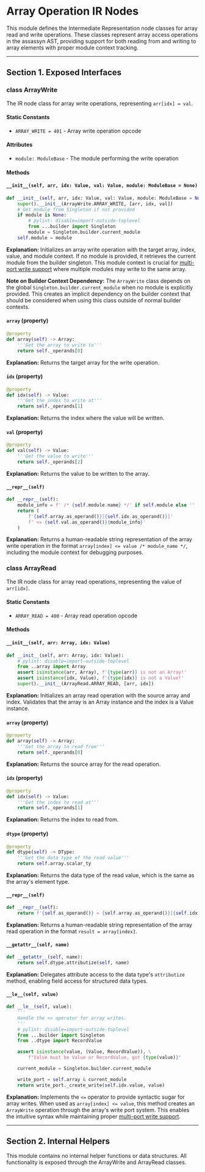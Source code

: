 # Array Operation IR Nodes

This module defines the Intermediate Representation node classes for array read and write operations. These classes represent array access operations in the assassyn AST, providing support for both reading from and writing to array elements with proper module context tracking.

---

## Section 1. Exposed Interfaces

### class ArrayWrite

The IR node class for array write operations, representing `arr[idx] = val`.

#### Static Constants

- `ARRAY_WRITE = 401` - Array write operation opcode

#### Attributes

- `module: ModuleBase` - The module performing the write operation

#### Methods

#### `__init__(self, arr, idx: Value, val: Value, module: ModuleBase = None)`

```python
def __init__(self, arr, idx: Value, val: Value, module: ModuleBase = None):
    super().__init__(ArrayWrite.ARRAY_WRITE, [arr, idx, val])
    # Get module from Singleton if not provided
    if module is None:
        # pylint: disable=import-outside-toplevel
        from ...builder import Singleton
        module = Singleton.builder.current_module
    self.module = module
```

**Explanation:** Initializes an array write operation with the target array, index, value, and module context. If no module is provided, it retrieves the current module from the builder singleton. This module context is crucial for [multi-port write support](../../../docs/design/pipeline.md) where multiple modules may write to the same array.

**Note on Builder Context Dependency:** The `ArrayWrite` class depends on the global `Singleton.builder.current_module` when no module is explicitly provided. This creates an implicit dependency on the builder context that should be considered when using this class outside of normal builder contexts.

#### `array` (property)

```python
@property
def array(self) -> Array:
    '''Get the array to write to'''
    return self._operands[0]
```

**Explanation:** Returns the target array for the write operation.

#### `idx` (property)

```python
@property
def idx(self) -> Value:
    '''Get the index to write at'''
    return self._operands[1]
```

**Explanation:** Returns the index where the value will be written.

#### `val` (property)

```python
@property
def val(self) -> Value:
    '''Get the value to write'''
    return self._operands[2]
```

**Explanation:** Returns the value to be written to the array.

#### `__repr__(self)`

```python
def __repr__(self):
    module_info = f' /* {self.module.name} */' if self.module else ''
    return (
        f'{self.array.as_operand()}[{self.idx.as_operand()}]'
        f' <= {self.val.as_operand()}{module_info}'
    )
```

**Explanation:** Returns a human-readable string representation of the array write operation in the format `array[index] <= value /* module_name */`, including the module context for debugging purposes.

### class ArrayRead

The IR node class for array read operations, representing the value of `arr[idx]`.

#### Static Constants

- `ARRAY_READ = 400` - Array read operation opcode

#### Methods

#### `__init__(self, arr: Array, idx: Value)`

```python
def __init__(self, arr: Array, idx: Value):
    # pylint: disable=import-outside-toplevel
    from ..array import Array
    assert isinstance(arr, Array), f'{type(arr)} is not an Array!'
    assert isinstance(idx, Value), f'{type(idx)} is not a Value!'
    super().__init__(ArrayRead.ARRAY_READ, [arr, idx])
```

**Explanation:** Initializes an array read operation with the source array and index. Validates that the array is an Array instance and the index is a Value instance.

#### `array` (property)

```python
@property
def array(self) -> Array:
    '''Get the array to read from'''
    return self._operands[0]
```

**Explanation:** Returns the source array for the read operation.

#### `idx` (property)

```python
@property
def idx(self) -> Value:
    '''Get the index to read at'''
    return self._operands[1]
```

**Explanation:** Returns the index to read from.

#### `dtype` (property)

```python
@property
def dtype(self) -> DType:
    '''Get the data type of the read value'''
    return self.array.scalar_ty
```

**Explanation:** Returns the data type of the read value, which is the same as the array's element type.

#### `__repr__(self)`

```python
def __repr__(self):
    return f'{self.as_operand()} = {self.array.as_operand()}[{self.idx.as_operand()}]'
```

**Explanation:** Returns a human-readable string representation of the array read operation in the format `result = array[index]`.

#### `__getattr__(self, name)`

```python
def __getattr__(self, name):
    return self.dtype.attributize(self, name)
```

**Explanation:** Delegates attribute access to the data type's `attributize` method, enabling field access for structured data types.

#### `__le__(self, value)`

```python
def __le__(self, value):
    '''
    Handle the <= operator for array writes.
    '''
    # pylint: disable=import-outside-toplevel
    from ...builder import Singleton
    from ..dtype import RecordValue

    assert isinstance(value, (Value, RecordValue)), \
        f"Value must be Value or RecordValue, got {type(value)}"

    current_module = Singleton.builder.current_module

    write_port = self.array & current_module
    return write_port._create_write(self.idx.value, value)
```

**Explanation:** Implements the `<=` operator to provide syntactic sugar for array writes. When used as `array[index] <= value`, this method creates an `ArrayWrite` operation through the array's write port system. This enables the intuitive syntax while maintaining proper [multi-port write support](../../../docs/design/pipeline.md).

---

## Section 2. Internal Helpers

This module contains no internal helper functions or data structures. All functionality is exposed through the ArrayWrite and ArrayRead classes.
